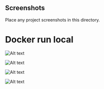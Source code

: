 ## Screenshots 

Place any project screenshots in this directory.

# Docker run local

![Alt text](image-1.png)


![Alt text](image-2.png)

![Alt text](image.png)

![Alt text](image.png)